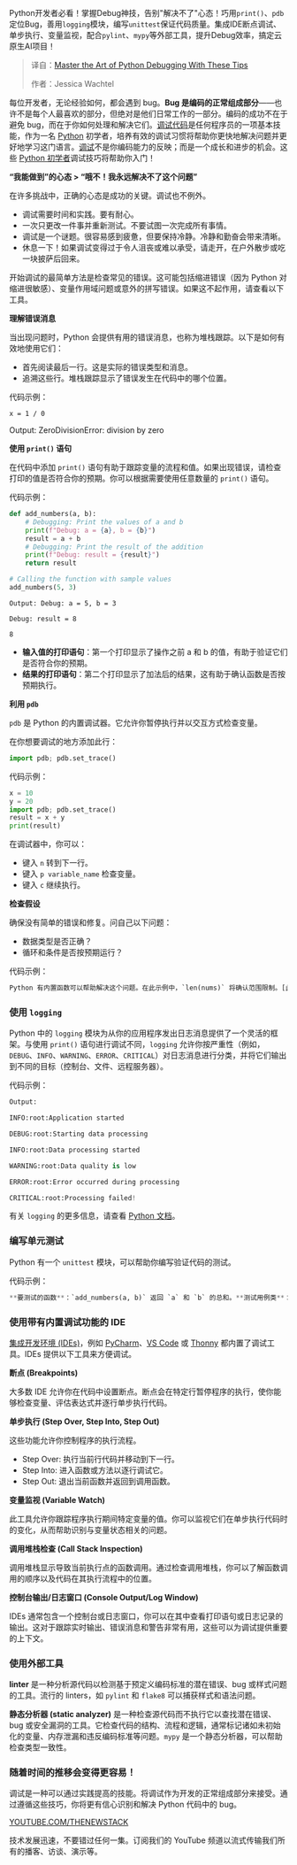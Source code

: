 
<!--
title: 掌握这些技巧，精通Python调试艺术
cover: https://cdn.thenewstack.io/media/2025/03/28e4ccdd-getty-images-cnekrh4k6f8-unsplash-1.jpg
summary: Python开发者必看！掌握Debug神技，告别"解决不了"心态！巧用`print()`、`pdb`定位Bug，善用`logging`模块，编写`unittest`保证代码质量。集成IDE断点调试、单步执行、变量监视，配合`pylint`、`mypy`等外部工具，提升Debug效率，搞定云原生AI项目！
-->

Python开发者必看！掌握Debug神技，告别"解决不了"心态！巧用`print()`、`pdb`定位Bug，善用`logging`模块，编写`unittest`保证代码质量。集成IDE断点调试、单步执行、变量监视，配合`pylint`、`mypy`等外部工具，提升Debug效率，搞定云原生AI项目！

> 译自：[Master the Art of Python Debugging With These Tips](https://thenewstack.io/master-the-art-of-python-debugging-with-these-tips/)
> 
> 作者：Jessica Wachtel

每位开发者，无论经验如何，都会遇到 bug。**Bug 是编码的正常组成部分**——也许不是每个人最喜欢的部分，但绝对是他们日常工作的一部分。编码的成功不在于避免 bug，而在于你如何处理和解决它们。[调试代码](https://thenewstack.io/rookout-brings-debugging-to-third-party-code/)是任何程序员的一项基本技能，作为一名 [Python](https://thenewstack.io/python/) 初学者，培养有效的调试习惯将帮助你更快地解决问题并更好地学习这门语言。[调试](https://thenewstack.io/how-generative-ai-is-revolutionizing-debugging/)不是你编码能力的反映；而是一个成长和进步的机会。这些 [Python 初学者](https://thenewstack.io/python-for-beginners-lists/)调试技巧将帮助你入门！

**“我能做到”的心态 > “哦不！我永远解决不了这个问题”**

在许多挑战中，正确的心态是成功的关键。调试也不例外。

- 调试需要时间和实践。要有耐心。
- 一次只更改一件事并重新测试。不要试图一次完成所有事情。
- 调试是一个谜题。很容易感到疲惫，但要保持冷静。冷静和勤奋会带来清晰。
- 休息一下！如果调试变得过于令人沮丧或难以承受，请走开，在户外散步或吃一块披萨后回来。

开始调试的最简单方法是检查常见的错误。这可能包括缩进错误（因为 Python 对缩进很敏感）、变量作用域问题或意外的拼写错误。如果这不起作用，请查看以下工具。

**理解错误消息**

当出现问题时，Python 会提供有用的错误消息，也称为堆栈跟踪。以下是如何有效地使用它们：

- 首先阅读最后一行。这是实际的错误类型和消息。
- 追溯这些行。堆栈跟踪显示了错误发生在代码中的哪个位置。

代码示例：

```
x = 1 / 0
```

Output: ZeroDivisionError: division by zero

**使用 `print()` 语句**

在代码中添加 `print()` 语句有助于跟踪变量的流程和值。如果出现错误，请检查打印的值是否符合你的预期。你可以根据需要使用任意数量的 `print()` 语句。

代码示例：

```py
def add_numbers(a, b):
    # Debugging: Print the values of a and b
    print(f"Debug: a = {a}, b = {b}")
    result = a + b
    # Debugging: Print the result of the addition
    print(f"Debug: result = {result}")
    return result

# Calling the function with sample values
add_numbers(5, 3)
```

```
Output: Debug: a = 5, b = 3

Debug: result = 8

8
```

- **输入值的打印语句**：第一个打印显示了操作之前 a 和 b 的值，有助于验证它们是否符合你的预期。
- **结果的打印语句**：第二个打印显示了加法后的结果，这有助于确认函数是否按预期执行。

**利用 `pdb`**

`pdb` 是 Python 的内置调试器。它允许你暂停执行并以交互方式检查变量。

在你想要调试的地方添加此行：

```python
import pdb; pdb.set_trace()
```

代码示例：

```py
x = 10
y = 20
import pdb; pdb.set_trace()
result = x + y
print(result)
```

在调试器中，你可以：

- 键入 `n` 转到下一行。
- 键入 `p variable_name` 检查变量。
- 键入 `c` 继续执行。

**检查假设**

确保没有简单的错误和修复。问自己以下问题：

- 数据类型是否正确？
- 循环和条件是否按预期运行？

代码示例：

```python
Python 有内置函数可以帮助解决这个问题。在此示例中，`len(nums)` 将确认范围限制。[此处有更多信息](https://docs.python.org/3/library/functions.html#len)，你可以阅读有关 `len()` 函数以及在何处阅读更多类似函数的信息。
```

### 使用 `logging`

Python 中的 `logging` 模块为从你的应用程序发出日志消息提供了一个灵活的框架。与使用 `print()` 语句进行调试不同，`logging` 允许你按严重性（例如，`DEBUG`、`INFO`、`WARNING`、`ERROR`、`CRITICAL`）对日志消息进行分类，并将它们输出到不同的目标（控制台、文件、远程服务器）。

代码示例：

```python
Output:

INFO:root:Application started

DEBUG:root:Starting data processing

INFO:root:Data processing started

WARNING:root:Data quality is low

ERROR:root:Error occurred during processing

CRITICAL:root:Processing failed!
```

有关 `logging` 的更多信息，请查看 [Python 文档](https://docs.python.org/3/library/logging.html)。

### 编写单元测试

Python 有一个 `unittest` 模块，可以帮助你编写验证代码的测试。

代码示例：

```python
**要测试的函数**：`add_numbers(a, b)` 返回 `a` 和 `b` 的总和。**测试用例类**：`TestAddNumbers` 继承自 `unittest.TestCase`，并包括三个测试方法（`test_add_positive_numbers`、`test_add_negative_numbers` 和 `test_add_mixed_numbers`），每个方法都测试 add_numbers 函数的不同场景。**断言**：`assertEqual()` 方法检查 `add_numbers(a, b)` 的结果是否与预期结果匹配。
```

### 使用带有内置调试功能的 IDE
[集成开发环境 (IDEs)](https://thenewstack.io/best-open-source-ides/)，例如 [PyCharm](https://thenewstack.io/getting-started-with-python-on-macos/)、[VS Code](https://thenewstack.io/microsoft-makes-github-copilot-free-in-vs-code/) 或 [Thonny](https://thonny.org/) 都内置了调试工具。IDEs 提供以下工具来方便调试。

**断点 (Breakpoints)**

大多数 IDE 允许你在代码中设置断点。断点会在特定行暂停程序的执行，使你能够检查变量、评估表达式并逐行单步执行代码。

**单步执行 (Step Over, Step Into, Step Out)**

这些功能允许你控制程序的执行流程。

- Step Over: 执行当前行代码并移动到下一行。
- Step Into: 进入函数或方法以逐行调试它。
- Step Out: 退出当前函数并返回到调用函数。

**变量监视 (Variable Watch)**

此工具允许你跟踪程序执行期间特定变量的值。你可以监视它们在单步执行代码时的变化，从而帮助识别与变量状态相关的问题。

**调用堆栈检查 (Call Stack Inspection)**

调用堆栈显示导致当前执行点的函数调用。通过检查调用堆栈，你可以了解函数调用的顺序以及代码在其执行流程中的位置。

**控制台输出/日志窗口 (Console Output/Log Window)**

IDEs 通常包含一个控制台或日志窗口，你可以在其中查看打印语句或日志记录的输出。这对于跟踪实时输出、错误消息和警告非常有用，这些可以为调试提供重要的上下文。

### 使用外部工具

**linter** 是一种分析源代码以检测基于预定义编码标准的潜在错误、bug 或样式问题的工具。流行的 linters，如 `pylint` 和 `flake8` 可以捕获样式和语法问题。

**静态分析器 (static analyzer)** 是一种检查源代码而不执行它以查找潜在错误、bug 或安全漏洞的工具。它检查代码的结构、流程和逻辑，通常标记诸如未初始化的变量、内存泄漏和违反编码标准等问题。`mypy` 是一个静态分析器，可以帮助检查类型一致性。

### 随着时间的推移会变得更容易！

调试是一种可以通过实践提高的技能。将调试作为开发的正常组成部分来接受。通过遵循这些技巧，你将更有信心识别和解决 Python 代码中的 bug。

[YOUTUBE.COM/THENEWSTACK](https://youtube.com/thenewstack?sub_confirmation=1)

技术发展迅速，不要错过任何一集。订阅我们的 YouTube 频道以流式传输我们所有的播客、访谈、演示等。